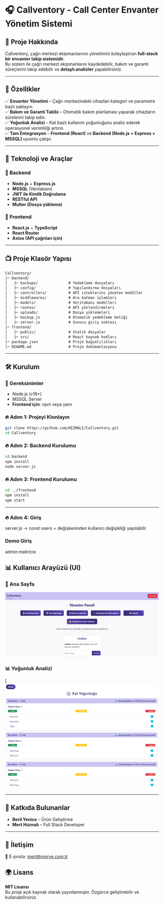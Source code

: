 # 🎧 Callventory - Call Center Envanter Yönetim Sistemi

## 🚀 Proje Hakkında

Callventory, çağrı merkezi ekipmanlarının yönetimini kolaylaştıran **full-stack bir envanter takip sistemidir**.  
Bu sistem ile çağrı merkezi ekipmanlarını kaydedebilir, bakım ve garanti süreçlerini takip edebilir ve **detaylı analizler** yapabilirsiniz.  

---

## 🎯 Özellikler

✅ **Envanter Yönetimi** – Çağrı merkezindeki cihazları kategori ve parametre bazlı saklayın.  
✅ **Bakım ve Garanti Takibi** – Otomatik bakım planlaması yaparak cihazların sürelerini takip edin.  
✅ **Yoğunluk Analizi** – Kat bazlı kullanım yoğunluğunu analiz ederek operasyonel verimliliği artırın.  
✅ **Tam Entegrasyon** – **Frontend (React)** ve **Backend (Node.js + Express + MSSQL)** uyumlu çalışır.  

---

## 🏰️ Teknoloji ve Araçlar

### 🔧 Backend  
- **Node.js** + **Express.js**  
- **MSSQL** (Veritabanı)  
- **JWT ile Kimlik Doğrulama**  
- **RESTful API**  
- **Multer (Dosya yükleme)**  

### 🎨 Frontend  
- **React.js** + **TypeScript**  
- **React Router**  
- **Axios (API çağrıları için)**  
---

## 📺 Proje Klasör Yapısı

```plaintext
Callventory/
│─ backend/
│   ├─ backups/              # Yedekleme dosyaları
│   ├─ config/               # Yapılandırma dosyaları
│   ├─ controllers/          # API isteklerini yöneten modüller
│   ├─ middlewares/          # Ara katman işlemleri
│   ├─ models/               # Veritabanı modelleri
│   ├─ routes/               # API yönlendirmeleri
│   ├─ uploads/              # Dosya yüklemeleri
│   ├─ backup.js             # Otomatik yedekleme betiği
│   ├─ server.js             # Sunucu giriş noktası
│─ frontend/
│   ├─ public/               # Statik dosyalar
│   ├─ src/                  # React kaynak kodları
│─ package.json              # Proje bağımlılıkları
│─ README.md                 # Proje dokümantasyonu
```

---

## 🛠️ Kurulum

### 🚧 Gereksinimler

- Node.js (v16+)
- MSSQL Server
- **Frontend için**: npm veya yarn  

### 🔥 Adım 1: Projeyi Klonlayın  

```sh
git clone https://github.com/HIZMALI/Callventory.git
cd Callventory
```

### 🔥 Adım 2: Backend Kurulumu  

```sh
cd backend
npm install
node server.js
```

### 🔥 Adım 3: Frontend Kurulumu  

```sh
cd ../frontend
npm install
npm start
```

---

### 🔥 Adım 4: Giriş

server.js -> const users = değişkeninden kullanıcı değişikliği yapılabilir

### Demo Giriş

admin:matiricie

## 📊 Kullanıcı Arayüzü (UI)

### 🎨 Ana Sayfa  
![UI Screenshoot](public/images/ui.png)


### 📊 Yoğunluk Analizi  
[![Analytics Screenshot](public/images/kat.png)

---

## 👤 Katkıda Bulunanlar

- **Beril Yenice** – Ürün Geliştirme
- **Mert Hızmalı** – Full Stack Developer

---

## 📢 İletişim

📩 E-posta: mert@morve.com.tr

## 🌍 Lisans

**MIT Lisansı**  
Bu proje açık kaynak olarak yayınlanmıştır. Özgürce geliştirebilir ve kullanabilirsiniz.  
